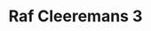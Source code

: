 ---
title:  Raf Cleeremans 3
kunstenaar: Raf Cleeremans
expositie: Raf Cleeremans
tekoop: ja
prijs:
techniek:
afmetingen:
lang: nl
---
